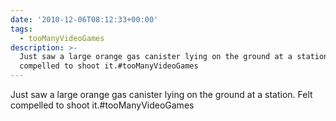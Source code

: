 ```yaml
---
date: '2010-12-06T08:12:33+00:00'
tags:
  - tooManyVideoGames
description: >-
  Just saw a large orange gas canister lying on the ground at a station. Felt
  compelled to shoot it.#tooManyVideoGames
---
```

Just saw a large orange gas canister lying on the ground at a station. Felt compelled to shoot it.#tooManyVideoGames
